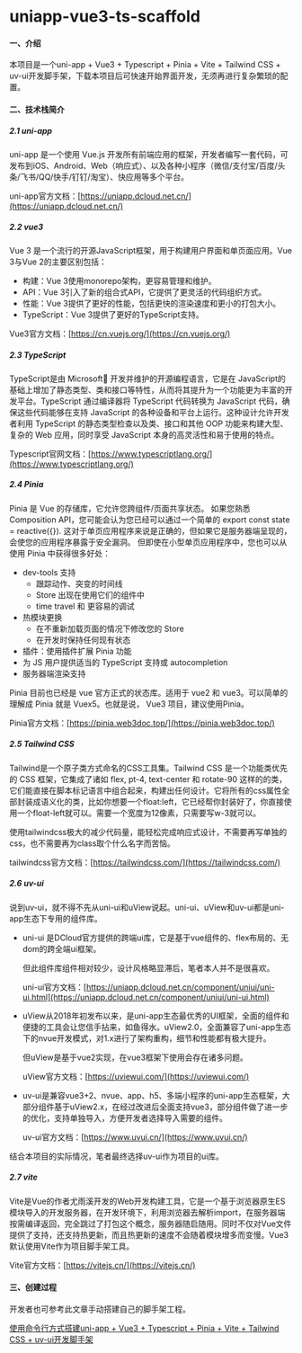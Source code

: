 # uniapp-vue3-ts-scaffold

#### 一、介绍

本项目是一个uni-app + Vue3 + Typescript + Pinia + Vite + Tailwind CSS + uv-ui开发脚手架，下载本项目后可快速开始界面开发，无须再进行复杂繁琐的配置。

#### 二、技术栈简介

##### 2.1 uni-app

uni-app 是一个使用 Vue.js 开发所有前端应用的框架，开发者编写一套代码，可发布到iOS、Android、Web（响应式）、以及各种小程序（微信/支付宝/百度/头条/飞书/QQ/快手/钉钉/淘宝）、快应用等多个平台。

uni-app官方文档：[https://uniapp.dcloud.net.cn/](https://uniapp.dcloud.net.cn/)

##### 2.2 vue3

Vue 3 是一个流行的开源JavaScript框架，用于构建用户界面和单页面应用。Vue 3与Vue 2的主要区别包括：

- 构建：Vue 3使用monorepo架构，更容易管理和维护。
- API：Vue 3引入了新的组合式API，它提供了更灵活的代码组织方式。
- 性能：Vue 3提供了更好的性能，包括更快的渲染速度和更小的打包大小。
- TypeScript：Vue 3提供了更好的TypeScript支持。

Vue3官方文档：[https://cn.vuejs.org/](https://cn.vuejs.org/)

##### 2.3 TypeScript

TypeScript是由 Microsoft 开发并维护的开源编程语言，它是在 JavaScript的基础上增加了静态类型、类和接口等特性，从而将其提升为一个功能更为丰富的开发平台。TypeScript 通过编译器将 TypeScript 代码转换为 JavaScript 代码，确保这些代码能够在支持 JavaScript 的各种设备和平台上运行。这种设计允许开发者利用 TypeScript 的静态类型检查以及类、接口和其他 OOP 功能来构建大型、复杂的 Web 应用，同时享受 JavaScript 本身的高灵活性和易于使用的特点。

Typescript官网文档：[https://www.typescriptlang.org/](https://www.typescriptlang.org/)

##### 2.4 Pinia

Pinia 是 Vue 的存储库，它允许您跨组件/页面共享状态。 如果您熟悉 Composition API，您可能会认为您已经可以通过一个简单的 export const state = reactive({}). 这对于单页应用程序来说是正确的，但如果它是服务器端呈现的，会使您的应用程序暴露于安全漏洞。 但即使在小型单页应用程序中，您也可以从使用 Pinia 中获得很多好处：

- dev-tools 支持
   - 跟踪动作、突变的时间线
   - Store 出现在使用它们的组件中
   - time travel 和 更容易的调试
- 热模块更换
   - 在不重新加载页面的情况下修改您的 Store
   - 在开发时保持任何现有状态
- 插件：使用插件扩展 Pinia 功能
- 为 JS 用户提供适当的 TypeScript 支持或 autocompletion
- 服务器端渲染支持

Pinia 目前也已经是 vue 官方正式的状态库。适用于 vue2 和 vue3。可以简单的理解成 Pinia 就是 Vuex5。也就是说， Vue3 项目，建议使用Pinia。

Pinia官方文档：[https://pinia.web3doc.top/](https://pinia.web3doc.top/)

##### 2.5 Tailwind CSS

Tailwind是一个原子类方式命名的CSS工具集。Tailwind CSS 是一个功能类优先的 CSS 框架，它集成了诸如 flex, pt-4, text-center 和 rotate-90 这样的的类，它们能直接在脚本标记语言中组合起来，构建出任何设计。它将所有的css属性全部封装成语义化的类，比如你想要一个float:left，它已经帮你封装好了，你直接使用一个float-left就可以。需要一个宽度为12像素，只需要写w-3就可以。

使用tailwindcss极大的减少代码量，能轻松完成响应式设计，不需要再写单独的css，也不需要再为class取个什么名字而苦恼。

tailwindcss官方文档：[https://tailwindcss.com/](https://tailwindcss.com/)

##### 2.6 uv-ui

说到uv-ui，就不得不先从uni-ui和uView说起。uni-ui、uView和uv-ui都是uni-app生态下专用的组件库。

- uni-ui 是DCloud官方提供的跨端ui库，它是基于vue组件的、flex布局的、无dom的跨全端ui框架。

    但此组件库组件相对较少，设计风格略显滞后，笔者本人并不是很喜欢。
    
    uni-ui官方文档：[https://uniapp.dcloud.net.cn/component/uniui/uni-ui.html](https://uniapp.dcloud.net.cn/component/uniui/uni-ui.html)

- uView从2018年初发布以来，是uni-app生态最优秀的UI框架，全面的组件和便捷的工具会让您信手拈来，如鱼得水。uView2.0，全面兼容了uni-app生态下的nvue开发模式，对1.x进行了架构重构，细节和性能都有极大提升。

    但uView是基于vue2实现，在vue3框架下使用会存在诸多问题。

    uView官方文档：[https://uviewui.com/](https://uviewui.com/)

- uv-ui是兼容vue3+2、nvue、app、h5、多端小程序的uni-app生态框架，大部分组件基于uView2.x，在经过改进后全面支持vue3，部分组件做了进一步的优化，支持单独导入，方便开发者选择导入需要的组件。
    
    uv-ui官方文档：[https://www.uvui.cn/](https://www.uvui.cn/)


结合本项目的实际情况，笔者最终选择uv-ui作为项目的ui库。

##### 2.7 vite

Vite是Vue的作者尤雨溪开发的Web开发构建工具，它是一个基于浏览器原生ES模块导入的开发服务器，在开发环境下，利用浏览器去解析import，在服务器端按需编译返回，完全跳过了打包这个概念，服务器随启随用。同时不仅对Vue文件提供了支持，还支持热更新，而且热更新的速度不会随着模块增多而变慢。Vue3默认使用Vite作为项目脚手架工具。

Vite官方文档：[https://vitejs.cn/](https://vitejs.cn/)

#### 三、创建过程

开发者也可参考此文章手动搭建自己的脚手架工程。

[使用命令行方式搭建uni-app + Vue3 + Typescript + Pinia + Vite + Tailwind CSS + uv-ui开发脚手架](https://blog.csdn.net/kingslave1/article/details/135454239)

